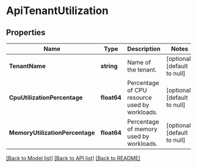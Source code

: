 # ApiTenantUtilization

## Properties
Name | Type | Description | Notes
------------ | ------------- | ------------- | -------------
**TenantName** | **string** | Name of the tenant. | [optional] [default to null]
**CpuUtilizationPercentage** | **float64** | Percentage of CPU resource used by workloads. | [optional] [default to null]
**MemoryUtilizationPercentage** | **float64** | Percentage of memory used by workloads. | [optional] [default to null]

[[Back to Model list]](../README.md#documentation-for-models) [[Back to API list]](../README.md#documentation-for-api-endpoints) [[Back to README]](../README.md)

